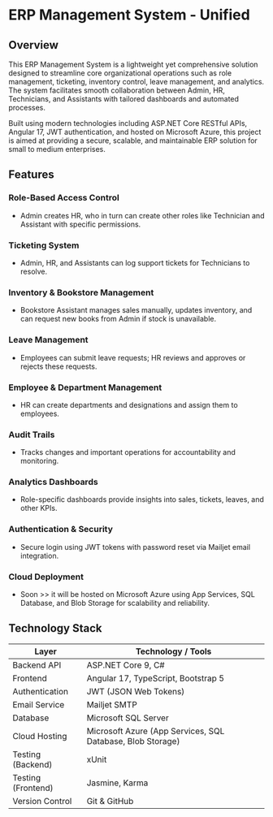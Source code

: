 # ERP Management System - Unified

## Overview

This ERP Management System is a lightweight yet comprehensive solution designed to streamline core organizational operations such as role management, ticketing, inventory control, leave management, and analytics. The system facilitates smooth collaboration between Admin, HR, Technicians, and Assistants with tailored dashboards and automated processes.

Built using modern technologies including ASP.NET Core RESTful APIs, Angular 17, JWT authentication, and hosted on Microsoft Azure, this project is aimed at providing a secure, scalable, and maintainable ERP solution for small to medium enterprises.

## Features

### Role-Based Access Control
- Admin creates HR, who in turn can create other roles like Technician and Assistant with specific permissions.

### Ticketing System
- Admin, HR, and Assistants can log support tickets for Technicians to resolve.

### Inventory & Bookstore Management
- Bookstore Assistant manages sales manually, updates inventory, and can request new books from Admin if stock is unavailable.

### Leave Management
- Employees can submit leave requests; HR reviews and approves or rejects these requests.

### Employee & Department Management
- HR can create departments and designations and assign them to employees.

### Audit Trails
- Tracks changes and important operations for accountability and monitoring.

### Analytics Dashboards
- Role-specific dashboards provide insights into sales, tickets, leaves, and other KPIs.

### Authentication & Security
- Secure login using JWT tokens with password reset via Mailjet email integration.

### Cloud Deployment
- Soon >> it will be hosted on Microsoft Azure using App Services, SQL Database, and Blob Storage for scalability and reliability.

## Technology Stack

| Layer           | Technology / Tools                         |
|-----------------|--------------------------------------------|
| Backend API     | ASP.NET Core 9, C#                         |
| Frontend        | Angular 17, TypeScript, Bootstrap 5       |
| Authentication  | JWT (JSON Web Tokens)                      |
| Email Service   | Mailjet SMTP                              |
| Database        | Microsoft SQL Server                       |
| Cloud Hosting   | Microsoft Azure (App Services, SQL Database, Blob Storage) |
| Testing (Backend) | xUnit                                   |
| Testing (Frontend)| Jasmine, Karma                            |
| Version Control | Git & GitHub                              |

